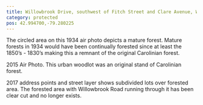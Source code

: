 ```yaml
---
title: Willowbrook Drive, southwest of Fitch Street and Clare Avenue, Welland
category: protected
pos: 42.994700,-79.280225
---
```


The circled area on this 1934 air photo depicts a mature forest. Mature forests in 1934 would have been continually forested since at least the 1850’s - 1830’s making this a remnant of the original Carolinian forest.

2015 Air Photo. This urban woodlot was
an original stand of Carolinian forest.

2017 address points and street layer
shows subdivided lots over forested area.
The forested area with Willowbrook Road running through it has been clear cut and no longer exists.
